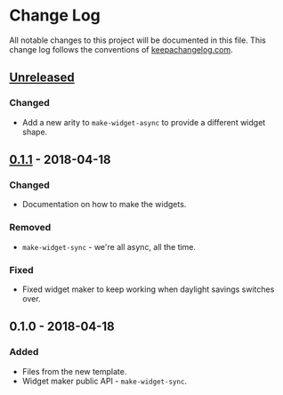 # Change Log
All notable changes to this project will be documented in this file. This change log follows the conventions of [keepachangelog.com](http://keepachangelog.com/).

## [Unreleased]
### Changed
- Add a new arity to `make-widget-async` to provide a different widget shape.

## [0.1.1] - 2018-04-18
### Changed
- Documentation on how to make the widgets.

### Removed
- `make-widget-sync` - we're all async, all the time.

### Fixed
- Fixed widget maker to keep working when daylight savings switches over.

## 0.1.0 - 2018-04-18
### Added
- Files from the new template.
- Widget maker public API - `make-widget-sync`.

[Unreleased]: https://github.com/your-name/explore-4clojure/compare/0.1.1...HEAD
[0.1.1]: https://github.com/your-name/explore-4clojure/compare/0.1.0...0.1.1
